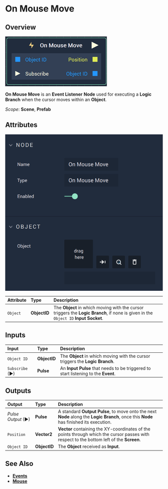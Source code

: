 # On Mouse Move

## Overview

![The On Mouse Move Node.](../../../.gitbook/assets/onmousemovenode.png)

**On Mouse Move** is an **Event Listener** **Node** used for executing a **Logic Branch** when the cursor moves within an **Object**.

*Scope*: **Scene**, **Prefab**

## Attributes

![The On Mouse Move Node Attributes.](../../../.gitbook/assets/onmousemoveattributes.png)

| Attribute | Type | Description |
| :--- | :--- | :--- |
| `Object` | **ObjectID** | The **Object** in which moving with the cursor triggers the **Logic Branch**, if none is given in the `Object ID` **Input Socket**. |

## Inputs

| Input | Type | Description |
| :--- | :--- | :--- |
|`Object ID` | **ObjectID** | The **Object** in which moving with the cursor triggers the **Logic Branch**. |
| `Subscribe` (►)|**Pulse** | An **Input Pulse** that needs to be triggered to start listening to the **Event**. |

## Outputs

| Output | Type | Description |
| :--- | :--- | :--- |
| _Pulse Output_ \(►\) | **Pulse** | A standard **Output Pulse**, to move onto the next **Node** along the **Logic Branch**, once this **Node** has finished its execution. |
| `Position` | **Vector2** | **Vector** containing the XY-coordinates of the points through which the cursor passes with respect to the bottom left of the **Screen**. |
| `Object ID` | **ObjectID** | The **Object** received as **Input**. |

## See Also

* [**Events**](../)
* [**Mouse**](./)

